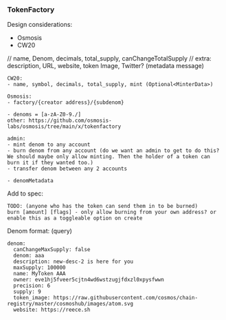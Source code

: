 ### TokenFactory

Design considerations:
- Osmosis
- CW20

// name, Denom, decimals, total_supply, canChangeTotalSupply
// extra: description, URL, website, token Image, Twitter? (metadata message)

```
CW20:
- name, symbol, decimals, total_supply, mint (Optional<MinterData>)

Osmosis:
- factory/{creator address}/{subdenom}

- denoms = [a-zA-Z0-9./] 
other: https://github.com/osmosis-labs/osmosis/tree/main/x/tokenfactory

admin:
- mint denom to any account
- burn denom from any account (do we want an admin to get to do this? We should maybe only allow minting. Then the holder of a token can burn it if they wanted too.)
- transfer denom between any 2 accounts

- denomMetadata
```



Add to spec:
```
TODO: (anyone who has the token can send them in to be burned)
burn [amount] [flags] - only allow burning from your own address? or enable this as a toggleable option on create
```

Denom format: (query)
```
denom:
  canChangeMaxSupply: false
  denom: aaa
  description: new-desc-2 is here for you
  maxSupply: 100000
  name: MyToken AAA
  owner: eve1hj5fveer5cjtn4wd6wstzugjfdxzl0xpysfwwn
  precision: 6
  supply: 9
  token_image: https://raw.githubusercontent.com/cosmos/chain-registry/master/cosmoshub/images/atom.svg
  website: https://reece.sh
```